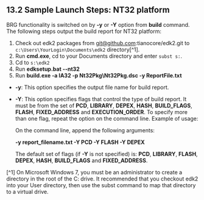 <!--- @file
  13.2 Sample Launch Steps: NT32 platform

  Copyright (c) 2008-2018, Intel Corporation. All rights reserved.<BR>

  Redistribution and use in source (original document form) and 'compiled'
  forms (converted to PDF, epub, HTML and other formats) with or without
  modification, are permitted provided that the following conditions are met:

  1) Redistributions of source code (original document form) must retain the
     above copyright notice, this list of conditions and the following
     disclaimer as the first lines of this file unmodified.

  2) Redistributions in compiled form (transformed to other DTDs, converted to
     PDF, epub, HTML and other formats) must reproduce the above copyright
     notice, this list of conditions and the following disclaimer in the
     documentation and/or other materials provided with the distribution.

  THIS DOCUMENTATION IS PROVIDED BY TIANOCORE PROJECT "AS IS" AND ANY EXPRESS OR
  IMPLIED WARRANTIES, INCLUDING, BUT NOT LIMITED TO, THE IMPLIED WARRANTIES OF
  MERCHANTABILITY AND FITNESS FOR A PARTICULAR PURPOSE ARE DISCLAIMED. IN NO
  EVENT SHALL TIANOCORE PROJECT  BE LIABLE FOR ANY DIRECT, INDIRECT, INCIDENTAL,
  SPECIAL, EXEMPLARY, OR CONSEQUENTIAL DAMAGES (INCLUDING, BUT NOT LIMITED TO,
  PROCUREMENT OF SUBSTITUTE GOODS OR SERVICES; LOSS OF USE, DATA, OR PROFITS;
  OR BUSINESS INTERRUPTION) HOWEVER CAUSED AND ON ANY THEORY OF LIABILITY,
  WHETHER IN CONTRACT, STRICT LIABILITY, OR TORT (INCLUDING NEGLIGENCE OR
  OTHERWISE) ARISING IN ANY WAY OUT OF THE USE OF THIS DOCUMENTATION, EVEN IF
  ADVISED OF THE POSSIBILITY OF SUCH DAMAGE.

-->

## 13.2 Sample Launch Steps: NT32 platform

BRG functionality is switched on by **-y** or **-Y** option from **build**
command. The following steps output the build report for NT32 platform:

1. Check out edk2 packages from git@github.com:tianocore/edk2.git
   to `c:\Users\YourLogin\Documents\edk2` directory[^1].
2. Run **cmd.exe**, cd to your Documents directory and enter `subst s:`.
3. Cd to `s:\edk2`
4. Run **edksetup.bat --nt32**
5. Run **build.exe -a IA32 -p Nt32Pkg\Nt32Pkg.dsc -y ReportFile.txt**
  * **-y**: This option specifies the output file name for build report.
  * **-Y**: This option specifies flags that control the type of build report.
    It must be from the set of **PCD**, **LIBRARY**, **DEPEX**, **HASH**,
    **BUILD_FLAGS**, **FLASH**, **FIXED_ADDRESS** and **EXECUTION_ORDER**. To
    specify more than one flag, repeat the option on the command line. Example
    of usage:

    On the command line, append the following arguments:

    **-y report_filename.txt -Y PCD -Y FLASH -Y DEPEX**

    The default set of flags (if **-Y** is not specified) is: **PCD**,
    **LIBRARY**, **FLASH**, **DEPEX**, **HASH**, **BUILD_FLAGS** and
    **FIXED_ADDRESS**.

[^1] On Microsoft Windows 7, you must be an administrator to create a directory
in the root of the C: drive. It recommended that you checkout edk2 into your
User directory, then use the subst command to map that directory to a virtual
drive.
